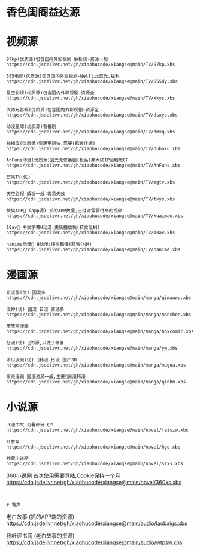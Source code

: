 # 香色闺阁益达源 

# 视频源
```
97kp(优质源)包含国内外影视剧 解析快-资源一般
https://cdn.jsdelivr.net/gh/xiaohucode/xiangse@main/TV/97kp.xbs

555电影(优质源)包含国内外影视剧-Netflix蓝光,福利 
https://cdn.jsdelivr.net/gh/xiaohucode/xiangse@main/TV/555dy.xbs

星空影视(优质源)包含国内外影视剧-资源全
https://cdn.jsdelivr.net/gh/xiaohucode/xiangse@main/TV/xkys.xbs

大师兄影视(优质源)包含国内外影视剧-资源全
https://cdn.jsdelivr.net/gh/xiaohucode/xiangse@main/TV/dsxys.xbs

动漫星球(优质源)看番剧
https://cdn.jsdelivr.net/gh/xiaohucode/xiangse@main/TV/dmxq.xbs

独播库(优质源)资源更新快,需要(萪敩仩蛧)
https://cdn.jsdelivr.net/gh/xiaohucode/xiangse@main/TV/duboku.xbs

AnFuns动漫(优质源)蓝光无修番剧(极品)非大陆IP会触发CF 
https://cdn.jsdelivr.net/gh/xiaohucode/xiangse@main/TV/AnFuns.xbs

芒果TV(优) 
https://cdn.jsdelivr.net/gh/xiaohucode/xiangse@main/TV/mgtv.xbs

天空影视 解析一般,容易失效
https://cdn.jsdelivr.net/gh/xiaohucode/xiangse@main/TV/tkys.xbs

快猫APP🔞 (app源) 抓的APP数据,已过滤需要付费的视频
https://cdn.jsdelivr.net/gh/xiaohucode/xiangse@main/TV/kuaimao.xbs

18av🔞 中文字幕H动漫.更新播放快(萪敩仩蛧)
https://cdn.jsdelivr.net/gh/xiaohucode/xiangse@main/TV/18av.xbs

hanime动漫🔞 H动漫;懂得都懂(萪敩仩蛧)
https://cdn.jsdelivr.net/gh/xiaohucode/xiangse@main/TV/hanime.xbs
```
# 漫画源
```
奇漫屋(优) 国漫多
https://cdn.jsdelivr.net/gh/xiaohucode/xiangse@main/manga/qimanwu.xbs

漫神(优) 国漫 日漫 资源多
https://cdn.jsdelivr.net/gh/xiaohucode/xiangse@main/manga/manshen.xbs

笨笨熊漫画
https://cdn.jsdelivr.net/gh/xiaohucode/xiangse@main/manga/bbxcomic.xbs

忆漫(优) 👾的源,只做了修复
https://cdn.jsdelivr.net/gh/xiaohucode/xiangse@main/manga/ym.xbs

木瓜漫画(优) 🔞韩漫 日漫 国产3D
https://cdn.jsdelivr.net/gh/xiaohucode/xiangse@main/manga/mugua.xbs

亲亲漫画 国漫资源一般,主要🔞日漫韩漫
https://cdn.jsdelivr.net/gh/xiaohucode/xiangse@main/manga/qinhm.xbs
```
# 小说源
```
飞速中文 可看部分飞卢
https://cdn.jsdelivr.net/gh/xiaohucode/xiangse@main/novel/feiszw.xbs

红甘泉 
https://cdn.jsdelivr.net/gh/xiaohucode/xiangse@main/novel/hgq.xbs

神藏小说网
https://cdn.jsdelivr.net/gh/xiaohucode/xiangse@main/novel/szxs.xbs
```

360小说网 首次使用需要登陆,Cookie保持一个月
https://cdn.jsdelivr.net/gh/xiaohucode/xiangse@main/novel/360xs.xbs
```


# 有声
```
老白故事 (抓的APP端的资源)
https://cdn.jsdelivr.net/gh/xiaohucode/xiangse@main/audio/laobaigs.xbs

我听评书网 (老白故事的资源)
https://cdn.jsdelivr.net/gh/xiaohucode/xiangse@main/audio/wtpsw.xbs
```


